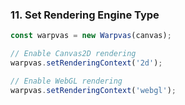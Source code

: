 ### 11. Set Rendering Engine Type

```typescript
const warpvas = new Warpvas(canvas);

// Enable Canvas2D rendering
warpvas.setRenderingContext('2d');

// Enable WebGL rendering
warpvas.setRenderingContext('webgl');
```